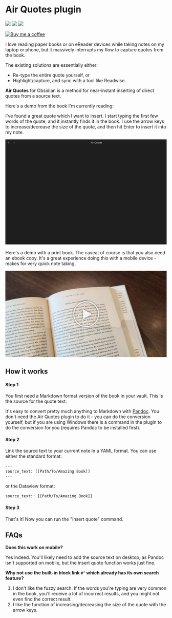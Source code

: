 # Air Quotes plugin

![](https://img.shields.io/github/license/alangrainger/obsidian-air-quotes) ![](https://img.shields.io/github/v/release/alangrainger/obsidian-air-quotes?style=flat-square) ![](https://img.shields.io/github/downloads/alangrainger/obsidian-air-quotes/total)

<a href="https://ko-fi.com/alan_" target="_blank"><img src="https://cdn.buymeacoffee.com/buttons/v2/default-yellow.png" alt="Buy me a coffee" style="width:190px"></a>

I love reading paper books or on eReader devices while taking notes on my laptop or phone, 
but it massively interrupts my flow to capture quotes from the book.

The existing solutions are essentially either:

- Re-type the entire quote yourself, or 
- Highlight/capture, and sync with a tool like Readwise.

**Air Quotes** for Obsidian is a method for near-instant inserting of direct quotes from a source text.

Here's a demo from the book I'm currently reading:

I've found a great quote which I want to insert. I start typing the first few words of the quote,
and it instantly finds it in the book. I use the arrow keys to increase/decrease the size of the quote,
and then hit Enter to insert it into my note.

![](img/demo.gif)

Here's a demo with a print book. The caveat of course is that you also need an ebook copy. It's a great experience doing this with a mobile device - makes for very quick note taking.

[![](img/video-demo.jpg)](https://www.youtube.com/watch?v=G-hpPOMCQys)

## How it works

#### Step 1

You first need a Markdown format version of the book in your vault. This is the source for the quote text.

It's easy to convert pretty much anything to Markdown with [Pandoc](https://pandoc.org/).
You don't need the Air Quotes plugin to do it - you can do the conversion yourself, but if you are using Windows
there is a command in the plugin to do the conversion for you (requires Pandoc to be installed first).

#### Step 2

Link the source text to your current note in a YAML format. You can use either the standard
format:

```
---
source_text: [[Path/To/Amazing Book]]
---
```

or the Dataview format:

```
source_text:: [[Path/To/Amazing Book]]
```

#### Step 3

That's it! Now you can run the "Insert quote" command.

## FAQs

**Does this work on mobile?**

Yes indeed. You'll likely need to add the source text on desktop, as Pandoc isn't supported on mobile, 
but the insert quote function works just fine.

**Why not use the built-in block link `#^` which already has its own search feature?**

1. I don't like the fuzzy search. If the words you're typing are very common in the book,
you'll receive a lot of incorrect results, and you might not even find the correct result.
2. I like the function of increasing/decreasing the size of the quote with the arrow keys.
